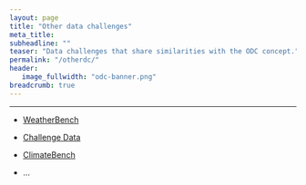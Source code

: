```yaml
---
layout: page
title: "Other data challenges"
meta_title:
subheadline: ""
teaser: "Data challenges that share similarities with the ODC concept."
permalink: "/otherdc/"
header:
   image_fullwidth: "odc-banner.png"
breadcrumb: true
---
```


---

- [WeatherBench](https://github.com/pangeo-data/WeatherBench)

- [Challenge Data](https://challengedata.ens.fr/challenges/80)

- [ClimateBench](https://repository.library.noaa.gov/view/noaa/48746) 

- ... 


